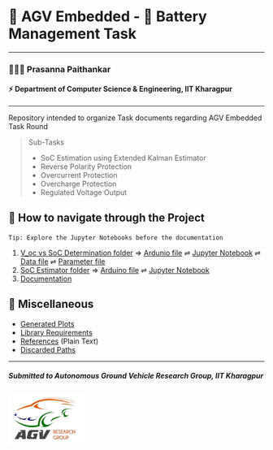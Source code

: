 # 🚓 AGV Embedded - 🔋 Battery Management Task  
***
### 🧑🏻‍🦱 Prasanna Paithankar 
#### ⚡ Department of Computer Science & Engineering, IIT Kharagpur
***
Repository intended to organize Task documents regarding AGV Embedded Task Round

> Sub-Tasks
> 
>   - SoC Estimation using Extended Kalman Estimator
>   - Reverse Polarity Protection
>   - Overcurrent Protection
>   - Overcharge Protection
>   - Regulated Voltage Output

## 🧭 How to navigate through the Project
```
Tip: Explore the Jupyter Notebooks before the documentation
```
1. [V_oc vs SoC Determination folder](/V_oc-vs-SoC-Determination)
⇒ [Ardunio file](/V_oc-vs-SoC-Determination/Measurement-to-Serial.ino) 
⇌ [Jupyter Notebook](/V_oc-vs-SoC-Determination/EKF_plotting.ipynb)
⇌ [Data file](/V_oc-vs-SoC-Determination/V_oc&SoC.csv) 
⇌ [Parameter file](/V_oc-vs-SoC-Determination/Relation_param.csv)
2. [SoC Estimator folder](/SoC-Estimator)
⇒ [Arduino file](/SoC-Estimator/OCV-to-Serial.ino)
⇌ [Jupyter Notebook](/SoC-Estimator/SoC-Estimator.ipynb)
3. [Documentation](BMS-Documentation.pdf)

## 🧩 Miscellaneous
- [Generated Plots](/Plots)
- [Library Requirements](/requirements.txt)
- [References](/References_plain_text.txt) (Plain Text)
- [Discarded Paths](/miscellaneous-not-used)

***
##### Submitted to Autonomous Ground Vehicle Research Group, IIT Kharagpur
<img src="/V_oc-vs-SoC-Determination/AGVlogo.png" class="bg-primary" width="150px">



